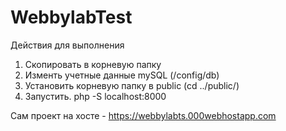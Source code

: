 # WebbylabTest
Действия для выполнения
1. Скопировать в корневую папку
2. Изменть учетные данные mySQL (/config/db)
3. Установить корневую папку в public (cd ../public/)
4. Запустить. php -S localhost:8000

Сам проект на хосте - https://webbylabts.000webhostapp.com
